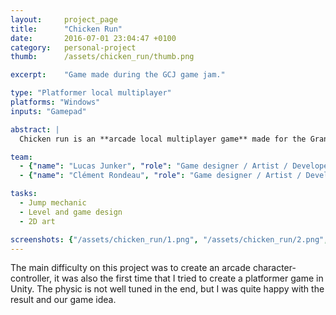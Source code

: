 ```yaml
---
layout: 	project_page
title:  	"Chicken Run"
date:  		2016-07-01 23:04:47 +0100
category: 	personal-project
thumb: 		/assets/chicken_run/thumb.png

excerpt: 	"Game made during the GCJ game jam."

type: "Platformer local multiplayer"
platforms: "Windows"
inputs: "Gamepad"

abstract: |
  Chicken run is an **arcade local multiplayer game** made for the Grand Confiture de Jeu's game jam. The theme was : "Rules" and we got 48h.

team:
  - {"name": "Lucas Junker", "role": "Game designer / Artist / Developer"}
  - {"name": "Clément Rondeau", "role": "Game designer / Artist / Developer"}

tasks:
  - Jump mechanic
  - Level and game design
  - 2D art

screenshots: {"/assets/chicken_run/1.png", "/assets/chicken_run/2.png", "/assets/chicken_run/3.png"}
---
```

The main difficulty on this project was to create an arcade character-controller, it was also the first time that I tried to create a platformer game in Unity. The physic is not well tuned in the end, but I was quite happy with the result and our game idea.